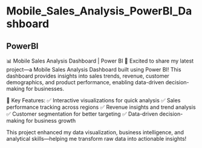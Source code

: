 # Mobile_Sales_Analysis_PowerBI_Dashboard
## PowerBI
📊 Mobile Sales Analysis Dashboard | Power BI 🚀
Excited to share my latest project—a Mobile Sales Analysis Dashboard built using Power BI! This dashboard provides insights into sales trends, revenue, customer demographics, and product performance, enabling data-driven decision-making for businesses.

🔹 Key Features:
✅ Interactive visualizations for quick analysis
✅ Sales performance tracking across regions
✅ Revenue insights and trend analysis
✅ Customer segmentation for better targeting
✅ Data-driven decision-making for business growth

This project enhanced my data visualization, business intelligence, and analytical skills—helping me transform raw data into actionable insights!
